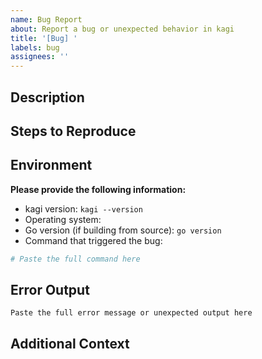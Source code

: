 ```yaml
---
name: Bug Report
about: Report a bug or unexpected behavior in kagi
title: '[Bug] '
labels: bug
assignees: ''
---
```


## Description

<!-- Describe the bug you're experiencing. Include what you expected to happen and what actually happened. -->



## Steps to Reproduce

<!-- List the steps to reproduce the issue -->



## Environment

**Please provide the following information:**

- kagi version: `kagi --version`
- Operating system:
- Go version (if building from source): `go version`
- Command that triggered the bug:

```bash
# Paste the full command here
```

## Error Output

```
Paste the full error message or unexpected output here
```

## Additional Context

<!-- Any other context, screenshots, logs, or relevant information -->



